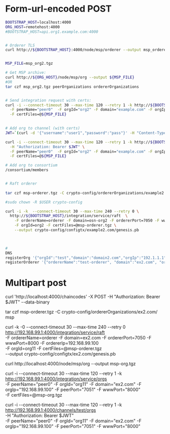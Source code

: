 

# Form-url-encoded POST

```bash
BOOTSTRAP_HOST=localhost:4000
ORG_HOST=remotehost:4000
#BOOTSTRAP_HOST=api.org1.example.com:4000


# Orderer TLS
curl http://${BOOTSTRAP_HOST}:4000/node/msp/orderer --output msp_orderer.tgz


MSP_FILE=msp_org2.tgz

# Get MSP archive:
curl http://${ORG_HOST}/node/msp/org --output ${MSP_FILE} 
#OR
tar czf msp_org2.tgz peerOrganizations ordererOrganizations


# Send integration request with certs:
curl -i --connect-timeout 30 --max-time 120 --retry 1 -k http://${BOOTSTRAP_HOST}/integration/service/orgs \
  -F peerName="peer0"  -F orgId="org2" -F domain="example.com" -F orgIp="192.168.99.128" -F peerPort="7051" -F wwwPort="80" \
  -F certFiles=@${MSP_FILE}
  

# Add org to channel (with certs)
JWT=`(curl -d '{"username":"user1","password":"pass"}' -H "Content-Type: application/json" http://${BOOTSTRAP_HOST}/users | tr -d '"')`

curl -i --connect-timeout 30 --max-time 120 --retry 1 -k http://${BOOTSTRAP_HOST}/channels/:channelId/orgs \
  -H "Authorization: Bearer $JWT" \
  -F peerName="peer0"  -F orgId="org2" -F domain="example.com" -F orgIp="192.168.99.128" -F peerPort="7051" -F wwwPort="80" \
  -F certFiles=@${MSP_FILE}

# Add org to consortium
/consortium/members


# Raft orderer
 
tar czf msp-orderer.tgz -C crypto-config/ordererOrganizations/example2.com/ msp

#sudo chown -R $USER crypto-config

curl -i -k  --connect-timeout 30 --max-time 240 --retry 0 \
  http://${BOOTSTRAP_HOST}/integration/service/raft  \
    -F ordererName=orderer -F domain=osn-org2 -F ordererPort=7050 -F wwwPort=80 -F ordererIp=192.168.1.23 \
    -F orgId=org2 -F certFiles=@msp-orderer.tgz \
    --output crypto-config/configtx/example2.com/genesis.pb
     


#
DNS
registerOrg '{"orgId":"test","domain":"domain2.com","orgIp":"192.1.1.1","peerPort":"7051"}'
registerOrderer '{"ordererName":"test-orderer", "domain":"ex2.com", "ordererPort":"7050", "ordererIp":"192.168.99.1","orgId":"org2"}'
```



# Multipart post
curl 'http://localhost:4000/chaincodes' -X POST  -H "Authorization: Bearer $JWT" --data-binary 


tar czf msp-orderer.tgz -C crypto-config/ordererOrganizations/ex2.com/ msp

curl -k -0 --connect-timeout 30 --max-time 240 --retry 0 \
  http://192.168.99.1:4000/integration/service/raft  \
    -F ordererName=orderer -F domain=ex2.com -F ordererPort=7050 -F wwwPort=8000 -F ordererIp=192.168.99.100 \
    -F orgId=org11 -F certFiles=@msp-orderer.tgz \
    --output crypto-config/configtx/ex2.com/genesis.pb

curl http://localhost:4000/node/msp/org --output msp-org.tgz

curl -i --connect-timeout 30 --max-time 120 --retry 1 -k http://192.168.99.1:4000/integration/service/orgs \
  -F peerName="peer0"  -F orgId="org11" -F domain="ex2.com" -F orgIp="192.168.99.100" -F peerPort="7051" -F wwwPort="8000" \
  -F certFiles=@msp-org.tgz
  
  
  
  curl -i --connect-timeout 30 --max-time 120 --retry 1 -k http://192.168.99.1:4000/channels/test/orgs \
    -H "Authorization: Bearer $JWT" \
    -F peerName="peer0"  -F orgId="org11" -F domain="ex2.com" -F orgIp="192.168.99.100" -F peerPort="7051" -F wwwPort="8000"